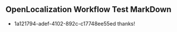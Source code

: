 ## OpenLocalization Workflow Test MarkDown
* 1a121794-adef-4102-892c-c17748ee55ed thanks!

<!--HONumber=Sep16_HO2-->


